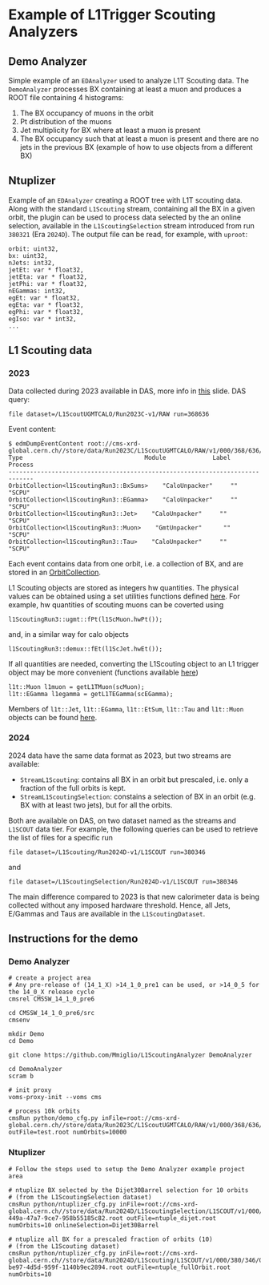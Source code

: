 # Example of L1Trigger Scouting Analyzers

## Demo Analyzer
Simple example of an `EDAnalyzer` used to analyze L1T Scouting data.
The `DemoAnalyzer` processes BX containing at least a muon and produces a ROOT file containing 4 histograms:
1. The BX occupancy of muons in the orbit
2. Pt distribution of the muons
3. Jet multiplicity for BX where at least a muon is present
4. The BX occupancy such that at least a muon is present and there are no jets in the previous BX (example of how to use objects from a different BX)

## Ntuplizer

Example of an `EDAnalyzer` creating a ROOT tree with L1T scouting data.
Along with the standard `L1Scouting` stream, containing all the BX in a given orbit, the plugin can be used to process data selected by the an online selection, available in the `L1ScoutingSelection` stream introduced from run `380321` (Era `2024D`).
The output file can be read, for example, with `uproot`:
```
orbit: uint32,
bx: uint32,
nJets: int32,
jetEt: var * float32,
jetEta: var * float32,
jetPhi: var * float32,
nEGammas: int32,
egEt: var * float32,
egEta: var * float32,
egPhi: var * float32,
egIso: var * int32,
...
```

## L1 Scouting data

### 2023
Data collected during 2023 available in DAS, more info in [this](https://indico.cern.ch/event/1381539/contributions/5806977/attachments/2799342/4883215/L1scoutingdataavailability.pdf) slide.
DAS query:
```
file dataset=/L1ScoutUGMTCALO/Run2023C-v1/RAW run=368636
```

Event content:
```
$ edmDumpEventContent root://cms-xrd-global.cern.ch//store/data/Run2023C/L1ScoutUGMTCALO/RAW/v1/000/368/636/00000/run368636_ls0400.root
Type                                  Module             Label     Process   
-----------------------------------------------------------------------------
OrbitCollection<l1ScoutingRun3::BxSums>    "CaloUnpacker"     ""        "SCPU"    
OrbitCollection<l1ScoutingRun3::EGamma>    "CaloUnpacker"     ""        "SCPU"    
OrbitCollection<l1ScoutingRun3::Jet>    "CaloUnpacker"     ""        "SCPU"    
OrbitCollection<l1ScoutingRun3::Muon>    "GmtUnpacker"      ""        "SCPU"    
OrbitCollection<l1ScoutingRun3::Tau>    "CaloUnpacker"     ""        "SCPU"
```

Each event contains data from one orbit, i.e. a collection of BX, and are stored in an [OrbitCollection](https://github.com/cms-sw/cmssw/blob/master/DataFormats/L1Scouting/interface/OrbitCollection.h).

L1 Scouting objects are stored as integers hw quantities. The physical values can be obtained using a set utilities functions defined [here](https://github.com/cms-sw/cmssw/blob/master/L1TriggerScouting/Utilities/interface/conversion.h).
For example, hw quantities of scouting muons can be coverted using
```
l1ScoutingRun3::ugmt::fPt(l1ScMuon.hwPt());
```
and, in a similar way for calo objects
```
l1ScoutingRun3::demux::fEt(l1ScJet.hwEt());
```

If all quantities are needed, converting the L1Scouting object to an L1 trigger object may be more convenient (functions available [here](https://github.com/cms-sw/cmssw/blob/master/L1TriggerScouting/Utilities/interface/convertToL1TFormat.h))
```
l1t::Muon l1muon = getL1TMuon(scMuon);
l1t::EGamma l1egamma = getL1TEGamma(scEGamma);
```

Members of `l1t::Jet`, `l1t::EGamma`, `l1t::EtSum`, `l1t::Tau` and `l1t::Muon` objects can be found [here](https://github.com/cms-sw/cmssw/tree/master/DataFormats/L1Trigger/interface).

### 2024

2024 data have the same data format as 2023, but two streams are available: 
* `StreamL1Scouting`: contains all BX in an orbit but prescaled, i.e. only a fraction of the full orbits is kept.
* `StreamL1ScoutingSelection`: constains a selection of BX in an orbit (e.g. BX with at least two jets), but for all the orbits.

Both are available on DAS, on two dataset named as the streams and `L1SCOUT` data tier.
For example, the following queries can be used to retrieve the list of files for a specific run

```
file dataset=/L1Scouting/Run2024D-v1/L1SCOUT run=380346
```
and
```
file dataset=/L1ScoutingSelection/Run2024D-v1/L1SCOUT run=380346
```

The main difference compared to 2023 is that new calorimeter data is being collected without any imposed hardware threshold.
Hence, all Jets, E/Gammas and Taus are available in the `L1ScoutingDataset`. 

## Instructions for the demo

### Demo Analyzer
```
# create a project area
# Any pre-release of (14_1_X) >14_1_0_pre1 can be used, or >14_0_5 for the 14_0_X release cycle
cmsrel CMSSW_14_1_0_pre6 

cd CMSSW_14_1_0_pre6/src
cmsenv

mkdir Demo
cd Demo

git clone https://github.com/Mmiglio/L1ScoutingAnalyzer DemoAnalyzer

cd DemoAnalyzer
scram b

# init proxy
voms-proxy-init --voms cms

# process 10k orbits
cmsRun python/demo_cfg.py inFile=root://cms-xrd-global.cern.ch//store/data/Run2023C/L1ScoutUGMTCALO/RAW/v1/000/368/636/00000/run368636_ls0400.root outFile=test.root numOrbits=10000
```

### Ntuplizer
```
# Follow the steps used to setup the Demo Analyzer example project area

# ntuplize BX selected by the Dijet30Barrel selection for 10 orbits 
# (from the L1ScoutingSelection dataset)
cmsRun python/ntuplizer_cfg.py inFile=root://cms-xrd-global.cern.ch//store/data/Run2024D/L1ScoutingSelection/L1SCOUT/v1/000/380/346/00000/7c9d89df-449a-47a7-9ce7-958b55185c82.root outFile=ntuple_dijet.root numOrbits=10 onlineSelection=Dijet30Barrel

# ntuplize all BX for a prescaled fraction of orbits (10)
# (from the L1Scouting dataset)
cmsRun python/ntuplizer_cfg.py inFile=root://cms-xrd-global.cern.ch//store/data/Run2024D/L1Scouting/L1SCOUT/v1/000/380/346/00000/ee9f4dfe-be97-4d5d-959f-1140b9ec2894.root outFile=ntuple_fullOrbit.root numOrbits=10
```
